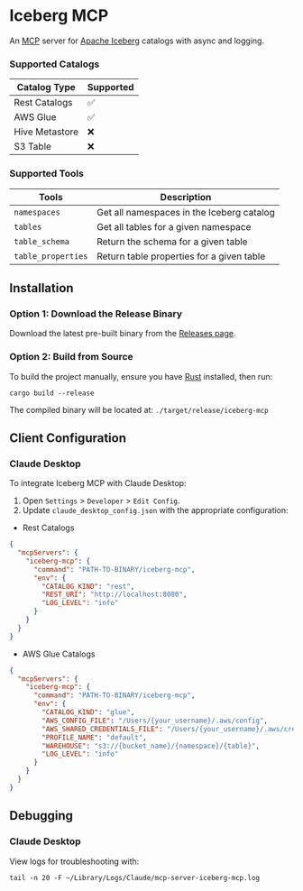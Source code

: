 # Iceberg MCP

An [MCP](https://modelcontextprotocol.io/introduction) server for [Apache Iceberg](https://iceberg.apache.org/) catalogs with async and logging.

### Supported Catalogs

| Catalog Type   | Supported |
|----------------|-----------|
| Rest Catalogs  | ✅        |
| AWS Glue       | ✅        |
| Hive Metastore | ❌        |
| S3 Table       | ❌        |

### Supported Tools

| Tools              | Description                                    |
|--------------------|------------------------------------------------|
| `namespaces`       | Get all namespaces in the Iceberg catalog      |
| `tables`           | Get all tables for a given namespace           |
| `table_schema`     | Return the schema for a given table            |
| `table_properties` | Return table properties for a given table      |

## Installation

### Option 1: Download the Release Binary

Download the latest pre-built binary from the [Releases page](https://github.com/morristai/iceberg-mcp/releases).


### Option 2: Build from Source

To build the project manually, ensure you have [Rust](https://www.rust-lang.org/tools/install) installed, then run:

```shell
cargo build --release
```

The compiled binary will be located at: `./target/release/iceberg-mcp`

## Client Configuration

### Claude Desktop

To integrate Iceberg MCP with Claude Desktop:
1. Open `Settings` > `Developer` > `Edit Config`.
2. Update `claude_desktop_config.json` with the appropriate configuration:

- Rest Catalogs

```json
{
  "mcpServers": {
    "iceberg-mcp": {
      "command": "PATH-TO-BINARY/iceberg-mcp",
      "env": {
        "CATALOG_KIND": "rest",
        "REST_URI": "http://localhost:8080",
        "LOG_LEVEL": "info"
      }
    }
  }
}
```

- AWS Glue Catalogs

```json
{
  "mcpServers": {
    "iceberg-mcp": {
      "command": "PATH-TO-BINARY/iceberg-mcp",
      "env": {
        "CATALOG_KIND": "glue",
        "AWS_CONFIG_FILE": "/Users/{your_username}/.aws/config",
        "AWS_SHARED_CREDENTIALS_FILE": "/Users/{your_username}/.aws/credentials",
        "PROFILE_NAME": "default",
        "WAREHOUSE": "s3://{bucket_name}/{namespace}/{table}",
        "LOG_LEVEL": "info"
      }
    }
  }
}
```

## Debugging 

### Claude Desktop

View logs for troubleshooting with:

```shell
tail -n 20 -F ~/Library/Logs/Claude/mcp-server-iceberg-mcp.log
```